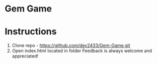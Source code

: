 # Gem Game
# Instructions
1. Clone repo - https://github.com/dev2433/Gem-Game.git
2. Open index.html located in folder
Feedback is always welcome and appreciated!
